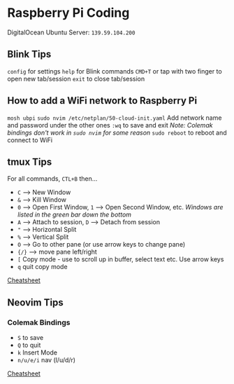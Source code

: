 # Raspberry Pi Coding
DigitalOcean Ubuntu Server: `139.59.104.200`

## Blink Tips
`config` for settings
`help` for Blink commands
`CMD+T` or tap with two finger to open new tab/session
`exit` to close tab/session

## How to add a WiFi network to Raspberry Pi
`mosh ubpi`
`sudo nvim /etc/netplan/50-cloud-init.yaml`
Add network name and password under the other ones
`:wq` to save and exit
*Note: Colemak bindings don't work in `sudo nvim` for some reason*
`sudo reboot` to reboot and connect to WiFi

## tmux Tips
For all commands, `CTL+B` then... 
- `C` --> New Window
- `&` --> Kill Window
- `0` --> Open First Window, `1` --> Open Second Window, etc. 
*Windows are listed in the green bar down the bottom*
- `A` --> Attach to session, `D` --> Detach from session
- `"` --> Horizontal Split
- `%` --> Vertical Split
- `O` --> Go to other pane (or use arrow keys to change pane)
- `{/}` --> move pane left/right
- `[` Copy mode - use to scroll up in buffer, select text etc. Use arrow keys
- `q` quit copy mode

[Cheatsheet](https://opensource.com/article/20/7/tmux-cheat-sheet)  

## Neovim Tips
###  Colemak Bindings
- `S` to save
- `Q` to quit
- `k` Insert Mode
- `n/u/e/i` nav (l/u/d/r)

[Cheatsheet](https://github.com/theniceboy/nvim#keyboard-shortcuts)
